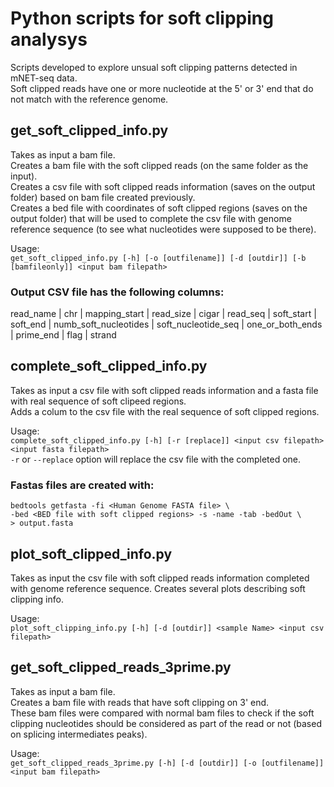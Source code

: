 # **Python scripts for soft clipping analysys**

Scripts developed to explore unsual soft clipping patterns detected in mNET-seq data.  
Soft clipped reads have one or more nucleotide at the 5' or 3' end that do not match with the reference genome.

## **get_soft_clipped_info.py**
Takes as input a bam file.  
Creates a bam file with the soft clipped reads (on the same folder as the input).  
Creates a csv file with soft clipped reads information (saves on the output folder) based on bam file created previously.  
Creates a bed file with coordinates of soft clipped regions (saves on the output folder) that will be used to complete the csv file with genome reference sequence (to see what nucleotides were supposed to be there).

Usage:  
`get_soft_clipped_info.py [-h] [-o [outfilename]] [-d [outdir]] [-b [bamfileonly]] <input bam filepath>`

### **Output CSV file has the following columns:**

read_name | chr | mapping_start | read_size | cigar | read_seq | soft_start | soft_end | numb_soft_nucleotides | soft_nucleotide_seq | one_or_both_ends | prime_end | flag | strand

## **complete_soft_clipped_info.py**
Takes as input a csv file with soft clipped reads information and a fasta file with real sequence of soft clipeed regions.  
Adds a colum to the csv file with the real sequence of soft clipped regions.  

Usage:  
`complete_soft_clipped_info.py [-h] [-r [replace]] <input csv filepath> <input fasta filepath>`  
`-r` or `--replace` option will replace the csv file with the completed one.

### **Fastas files are created with:**  

`bedtools getfasta -fi <Human Genome FASTA file> \`  
`-bed <BED file with soft clipped regions> -s -name -tab -bedOut \`  
`> output.fasta`



## **plot_soft_clipped_info.py**
Takes as input the csv file with soft clipped reads information completed with genome reference sequence.
Creates several plots describing soft clipping info.

Usage:  
`plot_soft_clipping_info.py [-h] [-d [outdir]] <sample Name> <input csv filepath>`

## **get_soft_clipped_reads_3prime.py**
Takes as input a bam file.  
Creates a bam file with reads that have soft clipping on 3' end.  
These bam files were compared with normal bam files to check if the soft clipping nucleotides should be considered as part of the read or not (based on splicing intermediates peaks).

Usage:  
`get_soft_clipped_reads_3prime.py [-h] [-d [outdir]] [-o [outfilename]] <input bam filepath>`